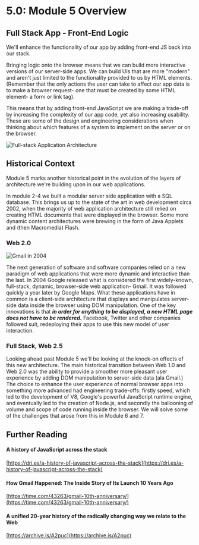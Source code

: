 # 5.0: Module 5 Overview

## **Full Stack App - Front-End Logic**

We'll enhance the functionality of our app by adding front-end JS back into our stack.

Bringing logic onto the browser means that we can build more interactive versions of our server-side apps. We can build UIs that are more "modern" and aren't just limited to the functionality provided to us by HTML elements. \(Remember that the only actions the user can take to affect our app data is to make a browser request- one that must be created by some HTML element- a form or link tag\).

This means that by adding front-end JavaScript we are making a trade-off by increasing the complexity of our app code, yet also increasing  usability. These are some of the design and engineering considerations when thinking about which features of a system to implement on the server or on the browser.

![Full-stack Application Architecture](../.gitbook/assets/ajax%20%281%29.jpg)

## Historical Context

Module 5 marks another historical point in the evolution of the layers of architecture we're building upon in our web applications.

In module 2-4 we built a modular server side application with a SQL database. This brings us up to the state of the art in web development circa 2002, when the majority of web application architecture still relied on creating HTML documents that were displayed in the browser. Some more dynamic content architectures were brewing in the form of Java Applets and \(then Macromedia\) Flash.

### Web 2.0

![Gmail in 2004](../.gitbook/assets/gmail.jpeg)

The next generation of software and software companies relied on a new paradigm of web applications that were more dynamic and interactive than the last. In 2004 Google released what is considered the first widely-known, full-stack, dynamic, browser-side web application- Gmail. It was followed quickly a year later by Google Maps. What these applications have in common is a client-side architecture that displays and manipulates server-side data inside the browser using DOM manipulation. One of the key innovations is that _**in order for anything to be displayed, a new HTML page does not have to be rendered.**_ Facebook, Twitter and other companies followed suit, redeploying their apps to use this new model of user interaction.

### Full Stack, Web 2.5

Looking ahead past Module 5 we'll be looking at the knock-on effects of this new architecture. The main historical transition between Web 1.0 and Web 2.0 was the ability to provide a smoother more pleasant user experience by adding DOM manipulation to server-side data \(ala Gmail.\) The choice to enhance the user experience of normal browser apps into something more advanced had engineering trade-offs: firstly speed, which led to the development of V8, Google's powerful JavaScript runtime engine, and eventually led to the creation of Node.js, and secondly the ballooning of volume and scope of code running inside the browser. We will solve some of the challenges that arose from this in Module 6 and 7.

## Further Reading

#### A history of JavaScript across the stack

[https://dri.es/a-history-of-javascript-across-the-stack](https://dri.es/a-history-of-javascript-across-the-stack)

#### How Gmail Happened: The Inside Story of Its Launch 10 Years Ago

[https://time.com/43263/gmail-10th-anniversary/](https://time.com/43263/gmail-10th-anniversary/)

#### A unified 20-year history of the radically changing way we relate to the Web

[https://archive.is/A2puc](https://archive.is/A2puc)

